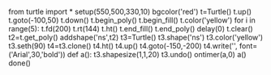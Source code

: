 from turtle import *
setup(550,500,330,10)
bgcolor('red')
t=Turtle()
t.up()
t.goto(-100,50)
t.down()
t.begin_poly()
t.begin_fill()
t.color('yellow')
for i in range(5):
    t.fd(200)
    t.rt(144)
t.ht()
t.end_fill()
t.end_poly()
delay(0)
t.clear()
t2=t.get_poly()
addshape('ns',t2)
t3=Turtle()
t3.shape('ns')
t3.color('yellow')
t3.seth(90)
t4=t3.clone()
t4.ht()
t4.up()
t4.goto(-150,-200)
t4.write('', font=('Arial',30,'bold'))
def a():
    t3.shapesize(1,1,20)
    t3.undo()
    ontimer(a,0)
a()
done()
